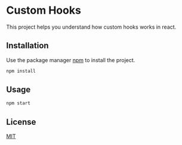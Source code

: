 # Custom Hooks

This project helps you understand how custom hooks works in react.

## Installation

Use the package manager [npm](https://www.npmjs.com/) to install the project.

```bash
npm install
```

## Usage

```bash
npm start
```

## License

[MIT](https://choosealicense.com/licenses/mit/)
```
